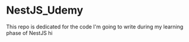 # NestJS_Udemy

This repo is dedicated for the code I'm going to write during my learning phase of NestJS
hi
